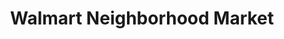 ---
title: "Walmart Neighborhood Market"
url: /greenville/walmart-neighborhood-market-east-arlington-boulevard/
shop: Supermarkt
---